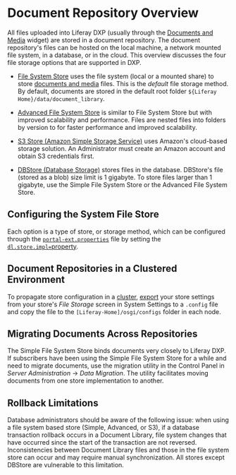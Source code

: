 # Document Repository Overview

 All files uploaded into Liferay DXP (usually through the [Documents and Media](placeholder) widget) are stored in a document repository. The document repository's files can be hosted on the local machine, a network mounted file system, in a database, or in the cloud. This overview discusses the four file storage options that are supported in DXP.

* [File System Store](./using-the-file-system-store.md) uses the file system (local or a mounted share) to store [documents and media](https://help.liferay.com/hc/articles/360029040531-Managing-Documents-and-Media) files. This is the *default* file storage method. By default, documents are stored in the default root folder `${Liferay Home}/data/document_library`.

* [Advanced File System Store](./using-the-advanced-file-system-store.md) is similar to File System Store but with improved scalability and performance. Files are nested files into folders by version to for faster performance and improved scalability.

* [S3 Store (Amazon Simple Storage Service)](./using-amazon-s3-store.md) uses Amazon's cloud-based storage solution. An Administrator must create an Amazon account and obtain S3 credentials first.

* [DBStore (Database Storage)](./using-the-dbstore.md) stores files in the database. DBStore's file (stored as a blob) size limit is 1 gigabyte. To store files larger than 1 gigabyte, use the Simple File System Store or the Advanced File System Store.

## Configuring the System File Store

Each option is a type of store, or storage method, which can be configured through the [`portal-ext.properties`](../../reference/portal-properties.md) file by setting the [`dl.store.impl=`property](https://docs.liferay.com/dxp/portal/7.2-latest/propertiesdoc/portal.properties.html#Document%20Library%20Service).

## Document Repositories in a Clustered Environment

To propagate store configuration in a [cluster](https://help.liferay.com/hc/articles/360029123831-Liferay-DXP-Clustering), [export](https://help.liferay.com/hc/articles/360029131591-System-Settings#exporting-and-importing-configurations) your store settings from your store's *File Storage* screen in System Settings to a `.config` file and copy the file to the `[Liferay-Home]/osgi/configs` folder in each node.

## Migrating Documents Across Repositories

<!-- The header for this section is relatively general, but the content here is very specific to migrating from File System Store to something else. This guidance feels too specific to sit at the overview level. Talking about Migration Considerations overall does make sense to have here. -->

The Simple File System Store binds documents very closely to Liferay DXP. If subscribers have been using the Simple File System Store for a while and need to migrate documents, use the migration utility in the Control Panel in _Server Administration_ → _Data Migration_. The utility facilitates moving documents from one store implementation to another.

## Rollback Limitations

<!-- This also feels like kind of random information. -->

Database administrators should be aware of the following issue: when using a file system based store (Simple, Advanced, or S3), if a database transaction rollback occurs in a Document Library, file system changes that have occurred since the start of the transaction are not reversed. Inconsistencies between Document Library files and those in the file system store can occur and may require manual synchronization. All stores except DBStore are vulnerable to this limitation.
